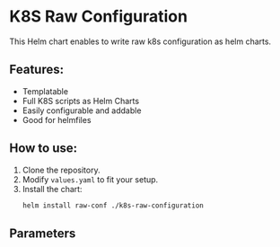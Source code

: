 # K8S Raw Configuration

This Helm chart enables to write raw k8s configuration as helm charts.

## Features:
- Templatable
- Full K8S scripts as Helm Charts
- Easily configurable and addable
- Good for helmfiles

## How to use:
1. Clone the repository.
2. Modify `values.yaml` to fit your setup.
3. Install the chart: 
   ```bash
   helm install raw-conf ./k8s-raw-configuration

## Parameters
